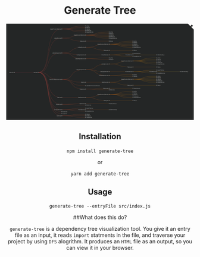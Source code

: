 <div align="center">
<h1>Generate Tree</h1>

<p align="center">
  <img src="https://raw.githubusercontent.com/OnurErtugral/generate-tree/master/assets/generate-tree.png" />
</p>

## Installation

```
npm install generate-tree
```

or

```
yarn add generate-tree
```

## Usage

```
generate-tree --entryFile src/index.js
```

##What does this do?

`generate-tree` is a dependency tree visualization tool. You give it an entry file as an input, it reads `import` statments in the file, and traverse your project by using `DFS` alogrithm. It produces an `HTML` file as an output, so you can view it in your browser.
